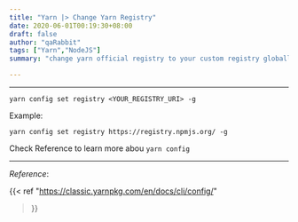 ```yaml
---
title: "Yarn |> Change Yarn Registry"
date: 2020-06-01T00:19:30+08:00
draft: false
author: "qaRabbit"
tags: ["Yarn","NodeJS"]
summary: "change yarn official registry to your custom registry globally"

---
```



<hr>

`yarn config set registry <YOUR_REGISTRY_URI> -g`

Example:

`yarn config set registry https://registry.npmjs.org/ -g`

Check Reference to learn more abou `yarn config`

<hr>

*Reference*:

{{< ref 
"https://classic.yarnpkg.com/en/docs/cli/config/"
 >}}


